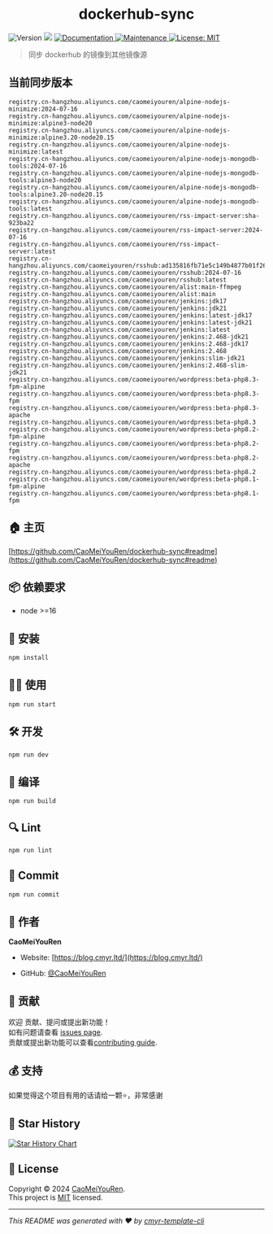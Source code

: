 <h1 align="center">dockerhub-sync </h1>
<p>
  <img alt="Version" src="https://img.shields.io/badge/version-0.1.0-blue.svg?cacheSeconds=2592000" />
  <img src="https://img.shields.io/badge/node-%3E%3D16-blue.svg" />
  <a href="https://github.com/CaoMeiYouRen/dockerhub-sync#readme" target="_blank">
    <img alt="Documentation" src="https://img.shields.io/badge/documentation-yes-brightgreen.svg" />
  </a>
  <a href="https://github.com/CaoMeiYouRen/dockerhub-sync/graphs/commit-activity" target="_blank">
    <img alt="Maintenance" src="https://img.shields.io/badge/Maintained%3F-yes-green.svg" />
  </a>
  <a href="https://github.com/CaoMeiYouRen/dockerhub-sync/blob/master/LICENSE" target="_blank">
    <img alt="License: MIT" src="https://img.shields.io/github/license/CaoMeiYouRen/dockerhub-sync?color=yellow" />
  </a>
</p>


> 同步 dockerhub 的镜像到其他镜像源

## 当前同步版本

<!-- DOCKER_START -->
```
registry.cn-hangzhou.aliyuncs.com/caomeiyouren/alpine-nodejs-minimize:2024-07-16
registry.cn-hangzhou.aliyuncs.com/caomeiyouren/alpine-nodejs-minimize:alpine3-node20
registry.cn-hangzhou.aliyuncs.com/caomeiyouren/alpine-nodejs-minimize:alpine3.20-node20.15
registry.cn-hangzhou.aliyuncs.com/caomeiyouren/alpine-nodejs-minimize:latest
registry.cn-hangzhou.aliyuncs.com/caomeiyouren/alpine-nodejs-mongodb-tools:2024-07-16
registry.cn-hangzhou.aliyuncs.com/caomeiyouren/alpine-nodejs-mongodb-tools:alpine3-node20
registry.cn-hangzhou.aliyuncs.com/caomeiyouren/alpine-nodejs-mongodb-tools:alpine3.20-node20.15
registry.cn-hangzhou.aliyuncs.com/caomeiyouren/alpine-nodejs-mongodb-tools:latest
registry.cn-hangzhou.aliyuncs.com/caomeiyouren/rss-impact-server:sha-923ba22
registry.cn-hangzhou.aliyuncs.com/caomeiyouren/rss-impact-server:2024-07-16
registry.cn-hangzhou.aliyuncs.com/caomeiyouren/rss-impact-server:latest
registry.cn-hangzhou.aliyuncs.com/caomeiyouren/rsshub:ad135816fb71e5c149b4877b01f26dd95019cf3d
registry.cn-hangzhou.aliyuncs.com/caomeiyouren/rsshub:2024-07-16
registry.cn-hangzhou.aliyuncs.com/caomeiyouren/rsshub:latest
registry.cn-hangzhou.aliyuncs.com/caomeiyouren/alist:main-ffmpeg
registry.cn-hangzhou.aliyuncs.com/caomeiyouren/alist:main
registry.cn-hangzhou.aliyuncs.com/caomeiyouren/jenkins:jdk17
registry.cn-hangzhou.aliyuncs.com/caomeiyouren/jenkins:jdk21
registry.cn-hangzhou.aliyuncs.com/caomeiyouren/jenkins:latest-jdk17
registry.cn-hangzhou.aliyuncs.com/caomeiyouren/jenkins:latest-jdk21
registry.cn-hangzhou.aliyuncs.com/caomeiyouren/jenkins:latest
registry.cn-hangzhou.aliyuncs.com/caomeiyouren/jenkins:2.468-jdk21
registry.cn-hangzhou.aliyuncs.com/caomeiyouren/jenkins:2.468-jdk17
registry.cn-hangzhou.aliyuncs.com/caomeiyouren/jenkins:2.468
registry.cn-hangzhou.aliyuncs.com/caomeiyouren/jenkins:slim-jdk21
registry.cn-hangzhou.aliyuncs.com/caomeiyouren/jenkins:2.468-slim-jdk21
registry.cn-hangzhou.aliyuncs.com/caomeiyouren/wordpress:beta-php8.3-fpm-alpine
registry.cn-hangzhou.aliyuncs.com/caomeiyouren/wordpress:beta-php8.3-fpm
registry.cn-hangzhou.aliyuncs.com/caomeiyouren/wordpress:beta-php8.3-apache
registry.cn-hangzhou.aliyuncs.com/caomeiyouren/wordpress:beta-php8.3
registry.cn-hangzhou.aliyuncs.com/caomeiyouren/wordpress:beta-php8.2-fpm-alpine
registry.cn-hangzhou.aliyuncs.com/caomeiyouren/wordpress:beta-php8.2-fpm
registry.cn-hangzhou.aliyuncs.com/caomeiyouren/wordpress:beta-php8.2-apache
registry.cn-hangzhou.aliyuncs.com/caomeiyouren/wordpress:beta-php8.2
registry.cn-hangzhou.aliyuncs.com/caomeiyouren/wordpress:beta-php8.1-fpm-alpine
registry.cn-hangzhou.aliyuncs.com/caomeiyouren/wordpress:beta-php8.1-fpm
```
<!-- DOCKER_END -->

## 🏠 主页

[https://github.com/CaoMeiYouRen/dockerhub-sync#readme](https://github.com/CaoMeiYouRen/dockerhub-sync#readme)


## 📦 依赖要求


- node >=16

## 🚀 安装

```sh
npm install
```

## 👨‍💻 使用

```sh
npm run start
```

## 🛠️ 开发

```sh
npm run dev
```

## 🔧 编译

```sh
npm run build
```

## 🔍 Lint

```sh
npm run lint
```

## 💾 Commit

```sh
npm run commit
```


## 👤 作者


**CaoMeiYouRen**

* Website: [https://blog.cmyr.ltd/](https://blog.cmyr.ltd/)

* GitHub: [@CaoMeiYouRen](https://github.com/CaoMeiYouRen)


## 🤝 贡献

欢迎 贡献、提问或提出新功能！<br />如有问题请查看 [issues page](https://github.com/CaoMeiYouRen/dockerhub-sync/issues). <br/>贡献或提出新功能可以查看[contributing guide](https://github.com/CaoMeiYouRen/dockerhub-sync/blob/master/CONTRIBUTING.md).

## 💰 支持

如果觉得这个项目有用的话请给一颗⭐️，非常感谢

## 🌟 Star History

[![Star History Chart](https://api.star-history.com/svg?repos=CaoMeiYouRen/dockerhub-sync&type=Date)](https://star-history.com/#CaoMeiYouRen/dockerhub-sync&Date)

## 📝 License

Copyright © 2024 [CaoMeiYouRen](https://github.com/CaoMeiYouRen).<br />
This project is [MIT](https://github.com/CaoMeiYouRen/dockerhub-sync/blob/master/LICENSE) licensed.

***
_This README was generated with ❤️ by [cmyr-template-cli](https://github.com/CaoMeiYouRen/cmyr-template-cli)_
